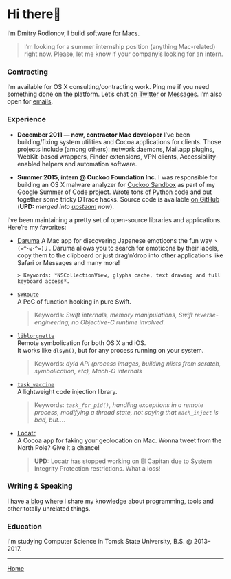 # Hi there🖖

I’m Dmitry Rodionov, I build software for Macs.

> I’m looking for a summer internship position (anything Mac-related) right now. Please, let me know if your company’s looking for an intern.

### Contracting

I’m available for OS X consulting/contracting work. Ping me if you need something done on the platform.
Let’s chat [on Twitter](https://twitter.com/rodionovme) or [Messages](imessage:i.am.rodionovd@gmal.com). I’m also open for [emails](mailto:i.am.rodionovd@gmail.com).

### Experience

* **December 2011 — now, contractor Mac developer**
    I’ve been building/fixing system utilities and Cocoa applications for clients.
    Those projects include (among others): network daemons, Mail.app plugins, WebKit-based wrappers, Finder extensions, VPN clients, Accessibility-enabled helpers and automation software.

* **Summer 2015, intern @ Cuckoo Foundation Inc.**
    I was responsible for building an OS X malware analyzer for [Cuckoo Sandbox](http://www.cuckoosandbox.org/) as part of my Google Summer of Code project.
    Wrote tons of Python code and put together some tricky DTrace hacks. Source code is available [on GitHub](https://github.com/rodionovd/cuckoo-osx-analyzer) (**UPD:** *merged into [upsteam](https://github.com/cuckoosandbox/cuckoo) now*).

I’ve been maintaining a pretty set of open-source libraries and applications. Here’re my favorites:

* [Daruma](http://internals.exposed/daruma)
  A Mac app for discovering Japanese emoticons the fun way `ヽ(=^･ω･^=)丿`. Daruma allows you to search for emoticons by their labels, copy them to the clipboard or just drag’n’drop into other applications like Safari or Messages and many more!

      > Keywords: *NSCollectionView, glyphs cache, text drawing and full keyboard access*.

* [`SWRoute`](https://github.com/rodionovd/SWRoute)  
A PoC of function hooking in pure Swift.

    > Keywords: *Swift internals, memory manipulations, Swift reverse-engineering, no Objective-C runtime involved*.

* [`liblorgnette`](https://github.com/rodionovd/liblorgnette)  
  Remote symbolication for both OS X and iOS.  
  It works like `dlsym()`, but for any process running on your system.

    > Keywords: *dyld API (process images, building nlists from scratch, symbolication, etc), Mach-O internals*

* [`task_vaccine`](https://github.com/rodionovd/task_vaccine)  
A lightweight code injection library.  

    > Keywords: *`task_for_pid()`, handling exceptions in a remote process, modifying a thread state, not saying that `mach_inject` is bad, but…*.

* [Locatr](http://internals.exposed/locatrapp/)  
   A Cocoa app for faking your geolocation on Mac. Wonna tweet from the
   North Pole? Give it a chance!

    > **UPD:** Locatr has stopped working on El Capitan due to System Integrity Protection restrictions. What a loss!

### Writing & Speaking

I have [a blog](http://internals.exposed) where I share my knowledge about programming, tools and other totally unrelated things.

### Education

I'm studying Computer Science in Tomsk State University, B.S. @ 2013–2017.

-------

[Home](./index.html)
